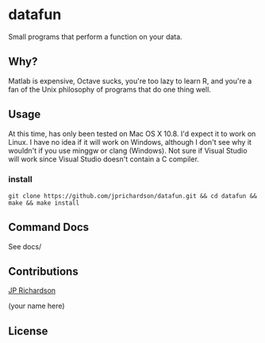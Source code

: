 
datafun
=======

Small programs that perform a function on your data.



Why?
----

Matlab is expensive, Octave sucks, you're too lazy to learn R, and you're a fan of the Unix philosophy of programs that do one thing well.


Usage
-----

At this time, has only been tested on Mac OS X 10.8. I'd expect it to work on Linux. I have no idea if it will work on Windows, although I don't see why it wouldn't if you use minggw or clang (Windows). Not sure if Visual Studio will work since Visual Studio doesn't contain a C compiler.


### install

    git clone https://github.com/jprichardson/datafun.git && cd datafun && make && make install



Command Docs
------------

See docs/



Contributions
-------------

[JP Richardson](http://about.me/jprichardson)

(your name here)



License
-------

